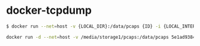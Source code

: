 # docker-tcpdump

```bash
$ docker run --net=host -v {LOCAL_DIR}:/data/pcaps {ID} -i {LOCAL_INTERFACE_TO_DUMP}
```

```bash
docker run -d --net=host -v /media/storage1/pcaps:/data/pcaps 5e1ad9384dec -i em4
```
